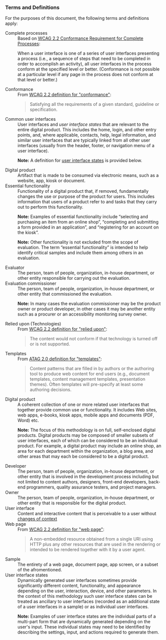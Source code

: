 ### Terms and Definitions

For the purposes of this document, the following terms and definitions apply:

<dl>
<dt id="complete">Complete processes</dt>
<dd> Based on <a href="https://www.w3.org/TR/WCAG22/#cc3">WCAG 2.2 Conformance Requirement for Complete Processes</a>: 

When a user interface is one of a series of user interfaces presenting a process (i.e., a sequence of steps that need to be completed in order to accomplish an activity), all user interfaces in the process conform at the specified level or better. (Conformance is not possible at a particular level if any page in the process does not conform at that level or better.)</dd>

<dt id="conformance">Conformance</dt>
<dd>From <a href="https://www.w3.org/TR/WCAG/#dfn-conform">WCAG 2.2 definition for "conformance"</a>:  
<blockquote>Satisfying all the requirements of a given standard, guideline or specification.</blockquote></dd>

<dt id="common">Common user interfaces</dt>
<dd>User interfaces and <em>user interface states</em> that are relevant to the entire digital product. This includes the home, login, and other entry points, and, where applicable, contacts, help, legal information, and similar user interfaces that are typically linked from all other user interfaces (usually from the header, footer, or navigation menu of a user interface).

**Note:** A definition for [user interface states](#states) is provided below.</dd>

<dt id="product">Digital product</dt>
<dd>Artifact that is made to be consumed via electronic means, such as a website, app, kiosk or document.</dd>

<dt id="functionality">Essential functionality</dt>
<dd>Functionality of a digital product that, if removed, fundamentally changes the use or purpose of the product for users. This includes information that users of a product refer to and tasks that they carry out to perform this functionality.

**Note:** Examples of essential functionality include “selecting and purchasing an item from an online shop”, “completing and submitting a form provided in an application”, and “registering for an account on the kiosk”.

**Note:** Other functionality is not excluded from the scope of evaluation. The term “essential functionality” is intended to help identify critical samples and include them among others in an evaluation.</dd>

<dt id="evaluator">Evaluator</dt>
<dd>The person, team of people, organization, in-house department, or other entity responsible for carrying out the evaluation.</dd>

<dt id="commissioner">Evaluation commissioner</dt>
<dd>The person, team of people, organization, in-house department, or other entity that commissioned the evaluation.

**Note:** In many cases the evaluation commissioner may be the product owner or product developer, in other cases it may be another entity such as a procurer or an accessibility monitoring survey owner.</dd>

<dt id="relied">Relied upon (Technologies)</dt>

<dd>From <a href="https://www.w3.org/TR/WCAG22/#dfn-reliedupon">WCAG 2.2 definition for "relied upon"</a>:  
<blockquote>The content would not conform if that technology is turned off or is not supported.</blockquote></dd>

<dt id="template">Templates</dt>

<dd>From <a href="https://www.w3.org/TR/ATAG20/#def-Template">ATAG 2.0 definition for "templates"</a>:  
<blockquote>Content patterns that are filled in by authors or the authoring tool to produce web content for end users (e.g., document templates, content management templates, presentation themes). Often templates will pre-specify at least some authoring decisions.</blockquote></dd>

<dt id="website">Digital product</dt>
<dd>A coherent collection of one or more related user interfaces that together provide common use or functionality. It includes Web sites, web apps, e-books, kiosk apps, mobile apps and documents (PDF, Word) etc.

**Note:** The focus of this methodology is on full, self-enclosed digital products. Digital products may be composed of smaller subsets of user interfaces, each of which can be considered to be an individual product. For example, a digital product may include an online shop, an area for each department within the organization, a blog area, and other areas that may each be considered to be a digital product.</dd>

<dt id="developer">Developer</dt>
<dd>The person, team of people, organization, in-house department, or other entity that is involved in the  development process including but not limited to content authors, designers, front-end developers, back-end programmers, quality assurance testers, and project managers.</dd>

<dt id="owner">Owner</dt>
<dd>The person, team of people, organization, in-house department, or other entity that is responsible for the digital product.</dd>

<dt id="userinterface">User interface</dt>
<dd>Content and interactive content that is perceivable to a user without <a href="https://www.w3.org/TR/WCAG22/#dfn-change-of-context">changes of context</a></dd>

<dt id="webpage">Web page</dt>
<dd>From <a href="https://www.w3.org/TR/WCAG22/#dfn-webpage">WCAG 2.2 definition for "web page"</a>:  
<blockquote>A non-embedded resource obtained from a single URI using HTTP plus any other resources that are used in the rendering or intended to be rendered together with it by a user agent.</blockquote></dd>

<dt id="sample">Sample</dt>
<dd>The entirety of a web page, document page, app screen, or a subset of the afromentioned.</dd>

<dt id="states">User interface states</dt>
<dd>Dynamically generated user interfaces sometimes provide significantly different content, functionality, and appearance depending on the user, interaction, device, and other parameters. In the context of this methodology such user interface states can be treated as ancillary to user interfaces (recorded as an additional state of a user interfaces in a sample) or as individual user interfaces.

**Note:** Examples of user interface states are the individual parts of a multi-part form that are dynamically generated depending on the user's input. These individual states may need to be identified by describing the settings, input, and actions required to generate them.</dd>
</dl>
